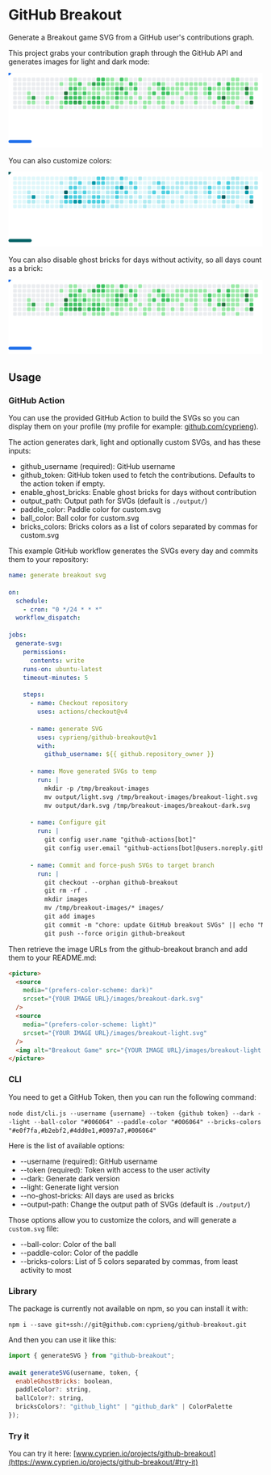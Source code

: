 # GitHub Breakout

Generate a Breakout game SVG from a GitHub user's contributions graph.

This project grabs your contribution graph through the GitHub API and generates images for light and dark mode:

<picture>
  <source
    media="(prefers-color-scheme: dark)"
    srcset="example/dark.svg"
  />
  <source
    media="(prefers-color-scheme: light)"
    srcset="example/light.svg"
  />
  <img alt="Breakout Game" src="example/light.svg" />
</picture>

You can also customize colors:

<picture>
  <source
    media="(prefers-color-scheme: dark)"
    srcset="example/custom-dark.svg"
  />
  <source
    media="(prefers-color-scheme: light)"
    srcset="example/custom-light.svg"
  />
  <img alt="Breakout Game" src="example/custom-light.svg" />
</picture>

You can also disable ghost bricks for days without activity, so all days count as a brick:

<picture>
  <source
    media="(prefers-color-scheme: dark)"
    srcset="example/dark-no-ghost.svg"
  />
  <source
    media="(prefers-color-scheme: light)"
    srcset="example/light-no-ghost.svg"
  />
  <img alt="Breakout Game" src="example/light-no-ghost.svg" />
</picture>

## Usage

### GitHub Action

You can use the provided GitHub Action to build the SVGs so you can display them on your profile (my profile for example: [github.com/cyprieng](https://github.com/cyprieng)).

The action generates dark, light and optionally custom SVGs, and has these inputs:

- github_username (required): GitHub username
- github_token: GitHub token used to fetch the contributions. Defaults to the action token if empty.
- enable_ghost_bricks: Enable ghost bricks for days without contribution
- output_path: Output path for SVGs (default is `./output/`)
- paddle_color: Paddle color for custom.svg
- ball_color: Ball color for custom.svg
- bricks_colors: Bricks colors as a list of colors separated by commas for custom.svg

This example GitHub workflow generates the SVGs every day and commits them to your repository:

```yaml
name: generate breakout svg

on:
  schedule:
    - cron: "0 */24 * * *"
  workflow_dispatch:

jobs:
  generate-svg:
    permissions:
      contents: write
    runs-on: ubuntu-latest
    timeout-minutes: 5

    steps:
      - name: Checkout repository
        uses: actions/checkout@v4

      - name: generate SVG
        uses: cyprieng/github-breakout@v1
        with:
          github_username: ${{ github.repository_owner }}

      - name: Move generated SVGs to temp
        run: |
          mkdir -p /tmp/breakout-images
          mv output/light.svg /tmp/breakout-images/breakout-light.svg
          mv output/dark.svg /tmp/breakout-images/breakout-dark.svg

      - name: Configure git
        run: |
          git config user.name "github-actions[bot]"
          git config user.email "github-actions[bot]@users.noreply.github.com"

      - name: Commit and force-push SVGs to target branch
        run: |
          git checkout --orphan github-breakout
          git rm -rf .
          mkdir images
          mv /tmp/breakout-images/* images/
          git add images
          git commit -m "chore: update GitHub breakout SVGs" || echo "No changes to commit"
          git push --force origin github-breakout
```

Then retrieve the image URLs from the github-breakout branch and add them to your README.md:

```html
<picture>
  <source
    media="(prefers-color-scheme: dark)"
    srcset="{YOUR IMAGE URL}/images/breakout-dark.svg"
  />
  <source
    media="(prefers-color-scheme: light)"
    srcset="{YOUR IMAGE URL}/images/breakout-light.svg"
  />
  <img alt="Breakout Game" src="{YOUR IMAGE URL}/images/breakout-light.svg" />
</picture>
```

### CLI

You need to get a GitHub Token, then you can run the following command:

`node dist/cli.js --username {username} --token {github token} --dark --light --ball-color "#006064" --paddle-color "#006064" --bricks-colors "#e0f7fa,#b2ebf2,#4dd0e1,#0097a7,#006064"`

Here is the list of available options:

- --username (required): GitHub username
- --token (required): Token with access to the user activity
- --dark: Generate dark version
- --light: Generate light version
- --no-ghost-bricks: All days are used as bricks
- --output-path: Change the output path of SVGs (default is `./output/`)

Those options allow you to customize the colors, and will generate a `custom.svg` file:

- --ball-color: Color of the ball
- --paddle-color: Color of the paddle
- --bricks-colors: List of 5 colors separated by commas, from least activity to most

### Library

The package is currently not available on npm, so you can install it with:

`npm i --save git+ssh://git@github.com:cyprieng/github-breakout.git`

And then you can use it like this:

```javascript
import { generateSVG } from "github-breakout";

await generateSVG(username, token, {
  enableGhostBricks: boolean,
  paddleColor?: string,
  ballColor?: string,
  bricksColors?: "github_light" | "github_dark" | ColorPalette
});
```

### Try it

You can try it here: [www.cyprien.io/projects/github-breakout](https://www.cyprien.io/projects/github-breakout/#try-it)
